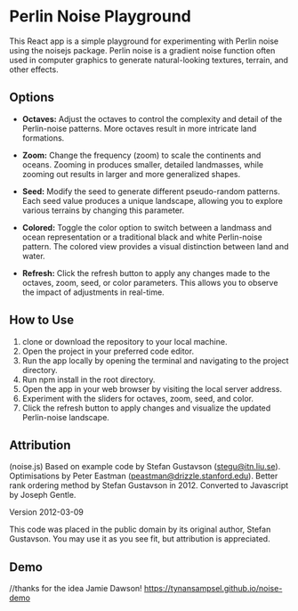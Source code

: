 # Perlin Noise Playground

This React app is a simple playground for experimenting with Perlin noise using the noisejs package. Perlin noise is a gradient noise function often used in computer graphics to generate natural-looking textures, terrain, and other effects.

## Options

- **Octaves:** Adjust the octaves to control the complexity and detail of the Perlin-noise patterns. More octaves result in more intricate land formations.

- **Zoom:** Change the frequency (zoom) to scale the continents and oceans. Zooming in produces smaller, detailed landmasses, while zooming out results in larger and more generalized shapes.

- **Seed:** Modify the seed to generate different pseudo-random patterns. Each seed value produces a unique landscape, allowing you to explore various terrains by changing this parameter.

- **Colored:** Toggle the color option to switch between a landmass and ocean representation or a traditional black and white Perlin-noise pattern. The colored view provides a visual distinction between land and water.

- **Refresh:** Click the refresh button to apply any changes made to the octaves, zoom, seed, or color parameters. This allows you to observe the impact of adjustments in real-time.

## How to Use

1. clone or download the repository to your local machine.
2. Open the project in your preferred code editor.
3. Run the app locally by opening the terminal and navigating to the project directory.
4. Run npm install in the root directory.
5. Open the app in your web browser by visiting the local server address.
6. Experiment with the sliders for octaves, zoom, seed, and color.
7. Click the refresh button to apply changes and visualize the updated Perlin-noise landscape.



## Attribution
(noise.js)
Based on example code by Stefan Gustavson (stegu@itn.liu.se).
Optimisations by Peter Eastman (peastman@drizzle.stanford.edu).
Better rank ordering method by Stefan Gustavson in 2012.
Converted to Javascript by Joseph Gentle.

Version 2012-03-09

This code was placed in the public domain by its original author,
Stefan Gustavson. You may use it as you see fit, but
attribution is appreciated.

## Demo
//thanks for the idea Jamie Dawson!
https://tynansampsel.github.io/noise-demo


